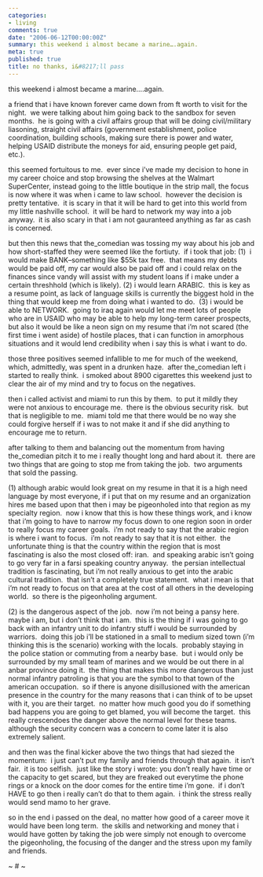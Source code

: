 ```yaml
---
categories:
- living
comments: true
date: "2006-06-12T00:00:00Z"
summary: this weekend i almost became a marine….again. 
meta: true
published: true
title: no thanks, i&#8217;ll pass
---
```


this weekend i almost became a marine….again.  

a friend that i have known forever came down from ft worth to visit for the night.  we were talking about him going back to the sandbox for seven months.  he is going with a civil affairs group that will be doing civil/military liasoning, straight civil affairs (government establishment, police coordination, building schools, making sure there is power and water, helping USAID distribute the moneys for aid, ensuring people get paid, etc.).  

this seemed fortuitous to me.  ever since i’ve made my decision to hone in my career choice and stop browsing the shelves at the Walmart SuperCenter, instead going to the little boutique in the strip mall, the focus is now where it was when i came to law school.  however the decision is pretty tentative.  it is scary in that it will be hard to get into this world from my little nashville school.  it will be hard to network my way into a job anyway.  it is also scary in that i am not gauranteed anything as far as cash is concerned.  

but then this news that the_comedian was tossing my way about his job and how short-staffed they were seemed like the fortiuty.  if i took that job: (1)  i would make BANK–something like $55k tax free.  that means my debts would be paid off, my car would also be paid off and i could relax on the finances since vandy will assist with my student loans if i make under a certain threshhold (which is likely). (2) i would learn ARABIC.  this is key as a resume point, as lack of language skills is currently the biggest hold in the thing that would keep me from doing what i wanted to do.  (3) i would be able to NETWORK.  going to iraq again would let me meet lots of people who are in USAID who may be able to help my long-term career prospects, but also it would be like a neon sign on my resume that i’m not scared (the first time i went aside) of hostile places, that i can function in amorphous situations and it would lend credibility when i say this is what i want to do.

those three positives seemed infallible to me for much of the weekend, which, admittedly, was spent in a drunken haze.  after the_comedian left i started to really think.  i smoked about 8900 cigarettes this weekend just to clear the air of my mind and try to focus on the negatives.

then i called activist and miami to run this by them.  to put it mildly they were not anxious to encourage me.  there is the obvious security risk.  but that is negligible to me.  miami told me that there would be no way she could forgive herself if i was to not make it and if she did anything to encourage me to return. 

after talking to them and balancing out the momentum from having the_comedian pitch it to me i really thought long and hard about it.  there are two things that are going to stop me from taking the job.  two arguments that sold the passing.

(1) although arabic would look great on my resume in that it is a high need language by most everyone, if i put that on my resume and an organization hires me based upon that then i may be pigeonholed into that region as my specialty region.  now i know that this is how these things work, and i know that i’m going to have to narrow my focus down to one region soon in order to really focus my career goals.  i’m not ready to say that the arabic region is where i want to focus.  i’m not ready to say that it is not either.  the unfortunate thing is that the country within the region that is most fascinating is also the most closed off: iran.  and speaking arabic isn’t going to go very far in a farsi speaking country anyway.  the persian intellectual tradition is fascinating, but i’m not really anxious to get into the arabic cultural tradition.  that isn’t a completely true statement.  what i mean is that i’m not ready to focus on that area at the cost of all others in the developing world.  so there is the pigeonholing argument.

(2) is the dangerous aspect of the job.  now i’m not being a pansy here.  maybe i am, but i don’t think that i am.  this is the thing if i was going to go back with an infantry unit to do infantry stuff i would be surrounded by warriors.  doing this job i’ll be stationed in a small to medium sized town (i’m thinking this is the scenario) working with the locals.  probably staying in the police station or commuting from a nearby base.  but i would only be surrounded by my small team of marines and we would be out there in al anbar province doing it.  the thing that makes this more dangerous than just normal infantry patroling is that you are the symbol to that town of the american occupation.  so if there is anyone disillusioned with the american presence in the country for the many reasons that i can think of to be upset with it, you are their target.  no matter how much good you do if something bad happens you are going to get blamed, you will become the target.  this really crescendoes the danger above the normal level for these teams.  although the security concern was a concern to come later it is also extremely salient.

and then was the final kicker above the two things that had siezed the momentum:  i just can’t put my family and friends through that again.  it isn’t fair.  it is too selfish.  just like the story i wrote: you don’t really have time or the capacity to get scared, but they are freaked out everytime the phone rings or a knock on the door comes for the entire time i’m gone.  if i don’t HAVE to go then i really can’t do that to them again.  i think the stress really would send mamo to her grave.  

so in the end i passed on the deal, no matter how good of a career move it would have been long term.  the skills and networking and money that i would have gotten by taking the job were simply not enough to overcome the pigeonholing, the focusing of the danger and the stress upon my family and friends.  

~ # ~